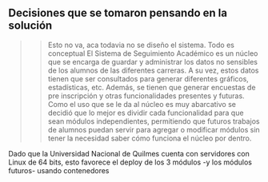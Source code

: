 ## Decisiones que se tomaron pensando en la solución

>> Esto no va, aca todavia no se diseño el sistema. Todo es conceptual
El Sistema de Seguimiento Académico es un núcleo que se encarga de guardar y administrar los datos no sensibles de los alumnos de las diferentes carreras. A su vez, estos datos tienen que ser consultados para generar diferentes gráficos, estadísticas, etc.
Además, se tienen que generar encuestas de pre inscripción y otras funcionalidades presentes y futuras.
Como el uso que se le da al núcleo es muy abarcativo se decidió que lo mejor es dividir cada funcionalidad para que sean módulos independientes, permitiendo que futuros trabajos de alumnos puedan servir para agregar o modificar módulos sin tener la necesidad saber cómo funciona el núcleo por dentro.


Dado que la Universidad Nacional de Quilmes cuenta con servidores con Linux de 64 bits, esto favorece el deploy de los 3 módulos -y los módulos futuros- usando contenedores
